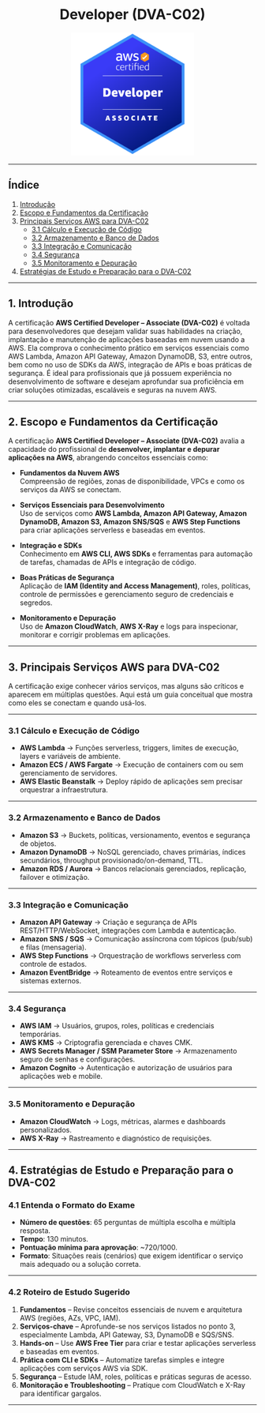 <h1 align=center> Developer (DVA-C02) </h1>

<div align=center>
    <img width=250px src="./../../assets/aws-exam/dva.png">
</div>

---

## Índice
1. [Introdução](#1-introdução)  
2. [Escopo e Fundamentos da Certificação](#2-escopo-e-fundamentos-da-certificação)  
3. [Principais Serviços AWS para DVA-C02](#3-principais-serviços-aws-para-dva-c02)  
   - [3.1 Cálculo e Execução de Código](#31-cálculo-e-execução-de-código)  
   - [3.2 Armazenamento e Banco de Dados](#32-armazenamento-e-banco-de-dados)  
   - [3.3 Integração e Comunicação](#33-integração-e-comunicação)  
   - [3.4 Segurança](#34-segurança)  
   - [3.5 Monitoramento e Depuração](#35-monitoramento-e-depuração)
4. [Estratégias de Estudo e Preparação para o DVA-C02](#4-estratégias-de-estudo-e-preparação-para-o-dva-c02)

---

## 1. Introdução

A certificação **AWS Certified Developer – Associate (DVA-C02)** é voltada para desenvolvedores que desejam validar suas habilidades na criação, implantação e manutenção de aplicações baseadas em nuvem usando a AWS. Ela comprova o conhecimento prático em serviços essenciais como AWS Lambda, Amazon API Gateway, Amazon DynamoDB, S3, entre outros, bem como no uso de SDKs da AWS, integração de APIs e boas práticas de segurança. É ideal para profissionais que já possuem experiência no desenvolvimento de software e desejam aprofundar sua proficiência em criar soluções otimizadas, escaláveis e seguras na nuvem AWS.

---

## 2. Escopo e Fundamentos da Certificação

A certificação **AWS Certified Developer – Associate (DVA-C02)** avalia a capacidade do profissional de **desenvolver, implantar e depurar aplicações na AWS**, abrangendo conceitos essenciais como:

* **Fundamentos da Nuvem AWS**  
  Compreensão de regiões, zonas de disponibilidade, VPCs e como os serviços da AWS se conectam.

* **Serviços Essenciais para Desenvolvimento**  
  Uso de serviços como **AWS Lambda, Amazon API Gateway, Amazon DynamoDB, Amazon S3, Amazon SNS/SQS** e **AWS Step Functions** para criar aplicações serverless e baseadas em eventos.

* **Integração e SDKs**  
  Conhecimento em **AWS CLI, AWS SDKs** e ferramentas para automação de tarefas, chamadas de APIs e integração de código.

* **Boas Práticas de Segurança**  
  Aplicação de **IAM (Identity and Access Management)**, roles, políticas, controle de permissões e gerenciamento seguro de credenciais e segredos.

* **Monitoramento e Depuração**  
  Uso de **Amazon CloudWatch**, **AWS X-Ray** e logs para inspecionar, monitorar e corrigir problemas em aplicações.

---

## 3. Principais Serviços AWS para DVA-C02

A certificação exige conhecer vários serviços, mas alguns são críticos e aparecem em múltiplas questões. Aqui está um guia conceitual que mostra como eles se conectam e quando usá-los.

---

### 3.1 Cálculo e Execução de Código

* **AWS Lambda** → Funções serverless, triggers, limites de execução, layers e variáveis de ambiente.  
* **Amazon ECS / AWS Fargate** → Execução de containers com ou sem gerenciamento de servidores.  
* **AWS Elastic Beanstalk** → Deploy rápido de aplicações sem precisar orquestrar a infraestrutura.

---

### 3.2 Armazenamento e Banco de Dados

* **Amazon S3** → Buckets, políticas, versionamento, eventos e segurança de objetos.  
* **Amazon DynamoDB** → NoSQL gerenciado, chaves primárias, índices secundários, throughput provisionado/on-demand, TTL.  
* **Amazon RDS / Aurora** → Bancos relacionais gerenciados, replicação, failover e otimização.

---

### 3.3 Integração e Comunicação

* **Amazon API Gateway** → Criação e segurança de APIs REST/HTTP/WebSocket, integrações com Lambda e autenticação.  
* **Amazon SNS / SQS** → Comunicação assíncrona com tópicos (pub/sub) e filas (mensageria).  
* **AWS Step Functions** → Orquestração de workflows serverless com controle de estados.  
* **Amazon EventBridge** → Roteamento de eventos entre serviços e sistemas externos.

---

### 3.4 Segurança

* **AWS IAM** → Usuários, grupos, roles, políticas e credenciais temporárias.  
* **AWS KMS** → Criptografia gerenciada e chaves CMK.  
* **AWS Secrets Manager / SSM Parameter Store** → Armazenamento seguro de senhas e configurações.  
* **Amazon Cognito** → Autenticação e autorização de usuários para aplicações web e mobile.

---

### 3.5 Monitoramento e Depuração

* **Amazon CloudWatch** → Logs, métricas, alarmes e dashboards personalizados.  
* **AWS X-Ray** → Rastreamento e diagnóstico de requisições.

---

## 4. Estratégias de Estudo e Preparação para o DVA-C02

### **4.1 Entenda o Formato do Exame**

* **Número de questões**: 65 perguntas de múltipla escolha e múltipla resposta.
* **Tempo**: 130 minutos.
* **Pontuação mínima para aprovação**: \~720/1000.
* **Formato**: Situações reais (cenários) que exigem identificar o serviço mais adequado ou a solução correta.

---

### **4.2 Roteiro de Estudo Sugerido**

1. **Fundamentos** – Revise conceitos essenciais de nuvem e arquitetura AWS (regiões, AZs, VPC, IAM).
2. **Serviços-chave** – Aprofunde-se nos serviços listados no ponto 3, especialmente Lambda, API Gateway, S3, DynamoDB e SQS/SNS.
3. **Hands-on** – Use **AWS Free Tier** para criar e testar aplicações serverless e baseadas em eventos.
4. **Prática com CLI e SDKs** – Automatize tarefas simples e integre aplicações com serviços AWS via SDK.
5. **Segurança** – Estude IAM, roles, políticas e práticas seguras de acesso.
6. **Monitoração e Troubleshooting** – Pratique com CloudWatch e X-Ray para identificar gargalos.

---